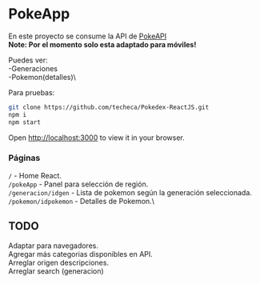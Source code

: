 # PokeApp

En este proyecto se consume la API de [PokeAPI](https://pokeapi.co/)\
**Note: Por el momento solo esta adaptado para móviles!**

Puedes ver:\
-Generaciones\
-Pokemon(detalles)\

Para pruebas:

```bash
git clone https://github.com/techeca/Pokedex-ReactJS.git
npm i
npm start
```

Open [http://localhost:3000](http://localhost:3000) to view it in your browser.

### Páginas

`/` - Home React. \
`/pokeApp` - Panel para selección de región.\
`/generacion/idgen` - Lista de pokemon según la generación seleccionada.\
`/pokemon/idpokemon` - Detalles de Pokemon.\

## TODO

Adaptar para navegadores.\
Agregar más categorias disponibles en API.\
Arreglar origen descripciones.\
Arreglar search (generacion)
